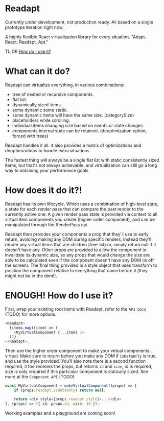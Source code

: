 # Readapt
Currently under development, not production ready. All based on a single prototype iteration right now.

A highly flexible React virtualization library for every situation. "Adapt. React. Readapt. Apt."

TL;DR [How do I use it?](#enough-how-do-i-use-it)

# What can it do?

Readapt can virtualize everything, in various combinations:

* tree of nested or recursive components.
* flat list.
* dynamically sized items.
* some dynamic some static.
* some dynamic items will have the same size. (categorySize)
* placeholders while scrolling.
* individual items changing size based on events or state changes.
* components internal state can be retained. (deoptimization option, forced with trees)

Readapt handles it all. It also provides a matrix of optimizations and deoptimizations to handle extra situations.

The fastest thing will always be a single flat list with static consistently sized items, but that's not always achievable, and virtualization can still go a long way to obtaining your performance goals.

# How does it do it?!

Readapt has its own lifecycle. Which uses a combination of high-level state, a state for each render pass that can compare the past render to the currently active one. A given render pass state is provided via context to all virtual item components you create (higher order component), and can be manipulated through the RenderPass api.

Readapt then provides your components a prop that they'll use to early return, avoiding making any DOM during specific renders, instead they'll render any virtual items that are children (tree list) or, simply return null if it doesn't have any. Other props are provided to allow the component to invalidate its dynamic size, so any props that would change the size are able to be calculated even if the component doesn't have any DOM (is off the screen). The final thing provided is a style object that uses transform to position the component relative to everything that came before it (they might not be in the dom!).

# ENOUGH! How do I use it?

First, wrap your existing root items with Readapt, refer to the `API Docs` (TODO) for more options.

```js
<Readapt>
  {items.map((item) => (
    <MyVirtualComponent {...item} />
  ))}
</Readapt>;
```

Then use the higher order component to make your virtual components.. virtual. Make sure to return before you make any DOM if `isDataOnly` is true, and use the style provided.
You'll also note there is a second function required, it too receives the props, but returns `id` and `size`, id is required, size is only required if this particular component is statically sized. See more at the `Component API` (TODO)

```js
const MyVirtualComponent = makeVirtualComponent((props) => {
    if (props.readapt.isDataOnly) return null;

    return <div style={props.readapt.style}>...</div>
}, (props) => ({ id: props.id, size: 10 });
```

Working examples and a playground are coming soon!
